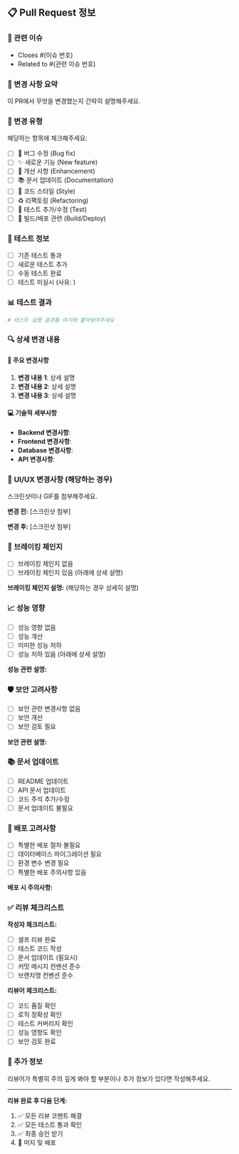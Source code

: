 ## 📋 Pull Request 정보

### 🔗 관련 이슈
- Closes #(이슈 번호)
- Related to #(관련 이슈 번호)

### 📝 변경 사항 요약
이 PR에서 무엇을 변경했는지 간략히 설명해주세요.

### 🔄 변경 유형
해당하는 항목에 체크해주세요:
- [ ] 🐛 버그 수정 (Bug fix)
- [ ] ✨ 새로운 기능 (New feature)
- [ ] 🔧 개선 사항 (Enhancement)
- [ ] 📚 문서 업데이트 (Documentation)
- [ ] 🎨 코드 스타일 (Style)
- [ ] ♻️ 리팩토링 (Refactoring)
- [ ] 🧪 테스트 추가/수정 (Test)
- [ ] 🔨 빌드/배포 관련 (Build/Deploy)

### 🧪 테스트 정보
- [ ] 기존 테스트 통과
- [ ] 새로운 테스트 추가
- [ ] 수동 테스트 완료
- [ ] 테스트 미실시 (사유: )

### 📊 테스트 결과
```bash
# 테스트 실행 결과를 여기에 붙여넣어주세요
```

### 🔍 상세 변경 내용

#### 🎯 주요 변경사항
1. **변경 내용 1**: 상세 설명
2. **변경 내용 2**: 상세 설명
3. **변경 내용 3**: 상세 설명

#### 💻 기술적 세부사항
- **Backend 변경사항**: 
- **Frontend 변경사항**: 
- **Database 변경사항**: 
- **API 변경사항**: 

### 📱 UI/UX 변경사항 (해당하는 경우)
스크린샷이나 GIF를 첨부해주세요.

**변경 전:**
[스크린샷 첨부]

**변경 후:**
[스크린샷 첨부]

### 🚨 브레이킹 체인지
- [ ] 브레이킹 체인지 없음
- [ ] 브레이킹 체인지 있음 (아래에 상세 설명)

**브레이킹 체인지 설명:**
(해당하는 경우 상세히 설명)

### 📈 성능 영향
- [ ] 성능 영향 없음
- [ ] 성능 개선
- [ ] 미미한 성능 저하
- [ ] 성능 저하 있음 (아래에 상세 설명)

**성능 관련 설명:**

### 🛡️ 보안 고려사항
- [ ] 보안 관련 변경사항 없음
- [ ] 보안 개선
- [ ] 보안 검토 필요

**보안 관련 설명:**

### 📚 문서 업데이트
- [ ] README 업데이트
- [ ] API 문서 업데이트
- [ ] 코드 주석 추가/수정
- [ ] 문서 업데이트 불필요

### 🔧 배포 고려사항
- [ ] 특별한 배포 절차 불필요
- [ ] 데이터베이스 마이그레이션 필요
- [ ] 환경 변수 변경 필요
- [ ] 특별한 배포 주의사항 있음

**배포 시 주의사항:**

### ✅ 리뷰 체크리스트
**작성자 체크리스트:**
- [ ] 셀프 리뷰 완료
- [ ] 테스트 코드 작성
- [ ] 문서 업데이트 (필요시)
- [ ] 커밋 메시지 컨벤션 준수
- [ ] 브랜치명 컨벤션 준수

**리뷰어 체크리스트:**
- [ ] 코드 품질 확인
- [ ] 로직 정확성 확인
- [ ] 테스트 커버리지 확인
- [ ] 성능 영향도 확인
- [ ] 보안 검토 완료

### 💬 추가 정보
리뷰어가 특별히 주의 깊게 봐야 할 부분이나 추가 정보가 있다면 작성해주세요.

---
**리뷰 완료 후 다음 단계:**
1. ✅ 모든 리뷰 코멘트 해결
2. ✅ 모든 테스트 통과 확인
3. ✅ 최종 승인 받기
4. 🚀 머지 및 배포 